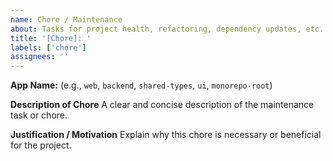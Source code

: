 ```yaml
---
name: Chore / Maintenance
about: Tasks for project health, refactoring, dependency updates, etc.
title: '[Chore]: '
labels: ['chore']
assignees: ''
---
```


**App Name:** (e.g., `web`, `backend`, `shared-types`, `ui`, `monorepo-root`)

**Description of Chore**
A clear and concise description of the maintenance task or chore.

**Justification / Motivation**
Explain why this chore is necessary or beneficial for the project.
